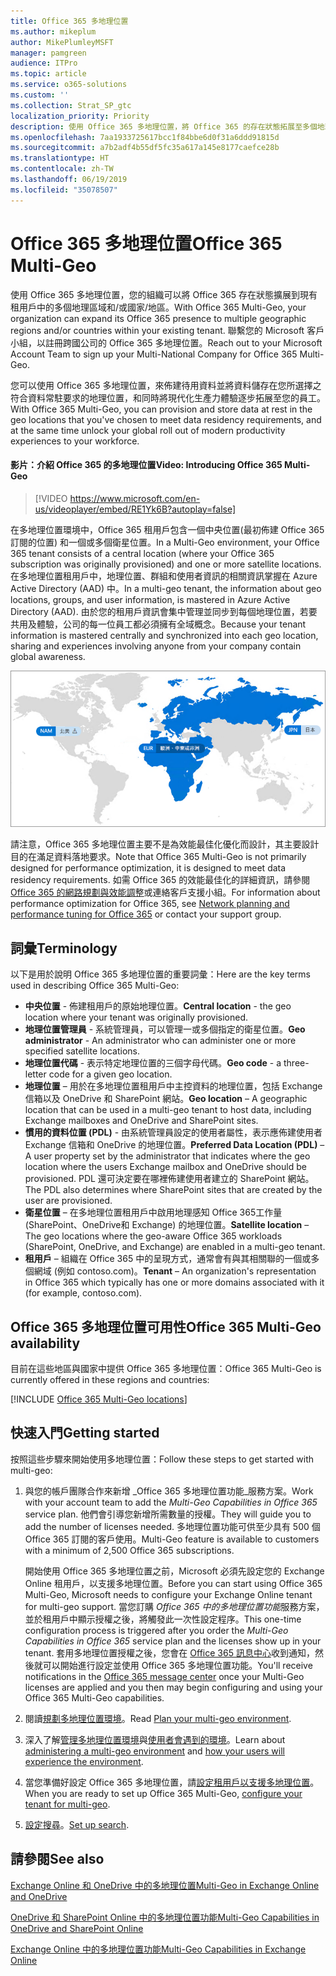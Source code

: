```yaml
---
title: Office 365 多地理位置
ms.author: mikeplum
author: MikePlumleyMSFT
manager: pamgreen
audience: ITPro
ms.topic: article
ms.service: o365-solutions
ms.custom: ''
ms.collection: Strat_SP_gtc
localization_priority: Priority
description: 使用 Office 365 多地理位置，將 Office 365 的存在狀態拓展至多個地理區域。
ms.openlocfilehash: 7aa1933725617bcc1f84bbe6d0f31a6ddd91815d
ms.sourcegitcommit: a7b2adf4b55df5fc35a617a145e8177caefce28b
ms.translationtype: HT
ms.contentlocale: zh-TW
ms.lasthandoff: 06/19/2019
ms.locfileid: "35078507"
---
```

# <a name="office-365-multi-geo"></a><span data-ttu-id="cf76c-103">Office 365 多地理位置</span><span class="sxs-lookup"><span data-stu-id="cf76c-103">Office 365 Multi-Geo</span></span>

<span data-ttu-id="cf76c-104">使用 Office 365 多地理位置，您的組織可以將 Office 365 存在狀態擴展到現有租用戶中的多個地理區域和/或國家/地區。</span><span class="sxs-lookup"><span data-stu-id="cf76c-104">With Office 365 Multi-Geo, your organization can expand its Office 365 presence to multiple geographic regions and/or countries within your existing tenant.</span></span> <span data-ttu-id="cf76c-105">聯繫您的 Microsoft 客戶小組，以註冊跨國公司的 Office 365 多地理位置。</span><span class="sxs-lookup"><span data-stu-id="cf76c-105">Reach out to your Microsoft Account Team to sign up your Multi-National Company for Office 365 Multi-Geo.</span></span>
  
<span data-ttu-id="cf76c-106">您可以使用 Office 365 多地理位置，來佈建待用資料並將資料儲存在您所選擇之符合資料常駐要求的地理位置，和同時將現代化生產力體驗逐步拓展至您的員工。</span><span class="sxs-lookup"><span data-stu-id="cf76c-106">With Office 365 Multi-Geo, you can provision and store data at rest in the geo locations that you've chosen to meet data residency requirements, and at the same time unlock your global roll out of modern productivity experiences to your workforce.</span></span>

#### <a name="video-introducing-office-365-multi-geo"></a><span data-ttu-id="cf76c-107">影片：介紹 Office 365 的多地理位置</span><span class="sxs-lookup"><span data-stu-id="cf76c-107">Video: Introducing Office 365 Multi-Geo</span></span>

> [!VIDEO https://www.microsoft.com/en-us/videoplayer/embed/RE1Yk6B?autoplay=false]

<span data-ttu-id="cf76c-108">在多地理位置環境中，Office 365 租用戶包含一個中央位置(最初佈建 Office 365 訂閱的位置) 和一個或多個衛星位置。</span><span class="sxs-lookup"><span data-stu-id="cf76c-108">In a Multi-Geo environment, your Office 365 tenant consists of a central location (where your Office 365 subscription was originally provisioned) and one or more satellite locations.</span></span> <span data-ttu-id="cf76c-109">在多地理位置租用戶中，地理位置、群組和使用者資訊的相關資訊掌握在 Azure Active Directory (AAD) 中。</span><span class="sxs-lookup"><span data-stu-id="cf76c-109">In a multi-geo tenant, the information about geo locations, groups, and user information, is mastered in Azure Active Directory (AAD).</span></span> <span data-ttu-id="cf76c-110">由於您的租用戶資訊會集中管理並同步到每個地理位置，若要共用及體驗，公司的每一位員工都必須擁有全域概念。</span><span class="sxs-lookup"><span data-stu-id="cf76c-110">Because your tenant information is mastered centrally and synchronized into each geo location, sharing and experiences involving anyone from your company contain global awareness.</span></span>

![SharePoint 系統管理中心內多地理位置地圖的螢幕擷取畫面](media/multi-geo-world-map.png)

<span data-ttu-id="cf76c-112">請注意，Office 365 多地理位置主要不是為效能最佳化優化而設計，其主要設計目的在滿足資料落地要求。</span><span class="sxs-lookup"><span data-stu-id="cf76c-112">Note that Office 365 Multi-Geo is not primarily designed for performance optimization, it is designed to meet data residency requirements.</span></span> <span data-ttu-id="cf76c-113">如需 Office 365 的效能最佳化的詳細資訊，請參閱 [ Office 365 的網路規劃與效能調整](https://support.office.com/article/e5f1228c-da3c-4654-bf16-d163daee8848)或連絡客戶支援小組。</span><span class="sxs-lookup"><span data-stu-id="cf76c-113">For information about performance optimization for Office 365, see [Network planning and performance tuning for Office 365](https://support.office.com/article/e5f1228c-da3c-4654-bf16-d163daee8848) or contact your support group.</span></span>

## <a name="terminology"></a><span data-ttu-id="cf76c-114">詞彙</span><span class="sxs-lookup"><span data-stu-id="cf76c-114">Terminology</span></span>

<span data-ttu-id="cf76c-115">以下是用於說明 Office 365 多地理位置的重要詞彙：</span><span class="sxs-lookup"><span data-stu-id="cf76c-115">Here are the key terms used in describing Office 365 Multi-Geo:</span></span>

- <span data-ttu-id="cf76c-116">**中央位置** - 佈建租用戶的原始地理位置。</span><span class="sxs-lookup"><span data-stu-id="cf76c-116">**Central location** - the geo location where your tenant was originally provisioned.</span></span>
- <span data-ttu-id="cf76c-117">**地理位置管理員** - 系統管理員，可以管理一或多個指定的衛星位置。</span><span class="sxs-lookup"><span data-stu-id="cf76c-117">**Geo administrator** - An administrator who can administer one or more specified satellite locations.</span></span>
- <span data-ttu-id="cf76c-118">**地理位置代碼** - 表示特定地理位置的三個字母代碼。</span><span class="sxs-lookup"><span data-stu-id="cf76c-118">**Geo code** - a three-letter code for a given geo location.</span></span>
- <span data-ttu-id="cf76c-119">**地理位置** – 用於在多地理位置租用戶中主控資料的地理位置，包括 Exchange 信箱以及 OneDrive 和 SharePoint 網站。</span><span class="sxs-lookup"><span data-stu-id="cf76c-119">**Geo location** – A geographic location that can be used in a multi-geo tenant to host data, including Exchange mailboxes and OneDrive and SharePoint sites.</span></span>
- <span data-ttu-id="cf76c-120">**慣用的資料位置 (PDL)** - 由系統管理員設定的使用者屬性，表示應佈建使用者 Exchange 信箱和 OneDrive 的地理位置。</span><span class="sxs-lookup"><span data-stu-id="cf76c-120">**Preferred Data Location (PDL)** – A user property set by the administrator that indicates where the geo location where the users Exchange mailbox and OneDrive should be provisioned.</span></span> <span data-ttu-id="cf76c-121">PDL 還可決定要在哪裡佈建使用者建立的 SharePoint 網站。</span><span class="sxs-lookup"><span data-stu-id="cf76c-121">The PDL also determines where SharePoint sites that are created by the user are provisioned.</span></span>
- <span data-ttu-id="cf76c-122">**衛星位置** – 在多地理位置租用戶中啟用地理感知 Office 365工作量 (SharePoint、OneDrive和 Exchange) 的地理位置。</span><span class="sxs-lookup"><span data-stu-id="cf76c-122">**Satellite location** – The geo locations where the geo-aware Office 365 workloads (SharePoint, OneDrive, and Exchange) are enabled in a multi-geo tenant.</span></span>
- <span data-ttu-id="cf76c-123">**租用戶** – 組織在 Office 365 中的呈現方式，通常會有與其相關聯的一個或多個網域 (例如 contoso.com)。</span><span class="sxs-lookup"><span data-stu-id="cf76c-123">**Tenant** – An organization's representation in Office 365 which typically has one or more domains associated with it (for example, contoso.com).</span></span>

## <a name="office-365-multi-geo-availability"></a><span data-ttu-id="cf76c-124">Office 365 多地理位置可用性</span><span class="sxs-lookup"><span data-stu-id="cf76c-124">Office 365 Multi-Geo availability</span></span>

<span data-ttu-id="cf76c-125">目前在這些地區與國家中提供 Office 365 多地理位置：</span><span class="sxs-lookup"><span data-stu-id="cf76c-125">Office 365 Multi-Geo is currently offered in these regions and countries:</span></span>

[!INCLUDE [Office 365 Multi-Geo locations](includes/office-365-multi-geo-locations.md)]

## <a name="getting-started"></a><span data-ttu-id="cf76c-126">快速入門</span><span class="sxs-lookup"><span data-stu-id="cf76c-126">Getting started</span></span>

<span data-ttu-id="cf76c-127">按照這些步驟來開始使用多地理位置：</span><span class="sxs-lookup"><span data-stu-id="cf76c-127">Follow these steps to get started with multi-geo:</span></span>

1. <span data-ttu-id="cf76c-128">與您的帳戶團隊合作來新增 _Office 365 多地理位置功能_服務方案。</span><span class="sxs-lookup"><span data-stu-id="cf76c-128">Work with your account team to add the _Multi-Geo Capabilities in Office 365_ service plan.</span></span> <span data-ttu-id="cf76c-129">他們會引導您新增所需數量的授權。</span><span class="sxs-lookup"><span data-stu-id="cf76c-129">They will guide you to add the number of licenses needed.</span></span> <span data-ttu-id="cf76c-130">多地理位置功能可供至少具有 500 個 Office 365 訂閱的客戶使用。</span><span class="sxs-lookup"><span data-stu-id="cf76c-130">Multi-Geo feature is available to customers with a minimum of 2,500 Office 365 subscriptions.</span></span>

   <span data-ttu-id="cf76c-131">開始使用 Office 365 多地理位置之前，Microsoft 必須先設定您的 Exchange Online 租用戶，以支援多地理位置。</span><span class="sxs-lookup"><span data-stu-id="cf76c-131">Before you can start using Office 365 Multi-Geo, Microsoft needs to configure your Exchange Online tenant for multi-geo support.</span></span> <span data-ttu-id="cf76c-132">當您訂購 *Office 365 中的多地理位置功能*服務方案，並於租用戶中顯示授權之後，將觸發此一次性設定程序。</span><span class="sxs-lookup"><span data-stu-id="cf76c-132">This one-time configuration process is triggered after you order the *Multi-Geo Capabilities in Office 365* service plan and the licenses show up in your tenant.</span></span> <span data-ttu-id="cf76c-133">套用多地理位置授權之後，您會在 [Office 365 訊息中心](https://support.office.com/article/38FB3333-BFCC-4340-A37B-DEDA509C2093)收到通知，然後就可以開始進行設定並使用 Office 365 多地理位置功能。</span><span class="sxs-lookup"><span data-stu-id="cf76c-133">You'll receive notifications in the [Office 365 message center](https://support.office.com/article/38FB3333-BFCC-4340-A37B-DEDA509C2093) once your Multi-Geo licenses are applied and you then may begin configuring and using your Office 365 Multi-Geo capabilities.</span></span>

2. <span data-ttu-id="cf76c-134">閱讀[規劃多地理位置環境](plan-for-multi-geo.md)。</span><span class="sxs-lookup"><span data-stu-id="cf76c-134">Read [Plan your multi-geo environment](plan-for-multi-geo.md).</span></span>

3. <span data-ttu-id="cf76c-135">深入了解[管理多地理位置環境](administering-a-multi-geo-environment.md)與[使用者會遇到的環境](multi-geo-user-experience.md)。</span><span class="sxs-lookup"><span data-stu-id="cf76c-135">Learn about [administering a multi-geo environment](administering-a-multi-geo-environment.md) and [how your users will experience the environment](multi-geo-user-experience.md).</span></span>

4. <span data-ttu-id="cf76c-136">當您準備好設定 Office 365 多地理位置，請[設定租用戶以支援多地理位置](multi-geo-tenant-configuration.md)。</span><span class="sxs-lookup"><span data-stu-id="cf76c-136">When you are ready to set up Office 365 Multi-Geo, [configure your tenant for multi-geo](multi-geo-tenant-configuration.md).</span></span>

5. <span data-ttu-id="cf76c-137">[設定搜尋](configure-search-for-multi-geo.md)。</span><span class="sxs-lookup"><span data-stu-id="cf76c-137">[Set up search](configure-search-for-multi-geo.md).</span></span>

## <a name="see-also"></a><span data-ttu-id="cf76c-138">請參閱</span><span class="sxs-lookup"><span data-stu-id="cf76c-138">See also</span></span>

[<span data-ttu-id="cf76c-139">Exchange Online 和 OneDrive 中的多地理位置</span><span class="sxs-lookup"><span data-stu-id="cf76c-139">Multi-Geo in Exchange Online and OneDrive</span></span>](https://Aka.ms/GoMultiGeo)

[<span data-ttu-id="cf76c-140">OneDrive 和 SharePoint Online 中的多地理位置功能</span><span class="sxs-lookup"><span data-stu-id="cf76c-140">Multi-Geo Capabilities in OneDrive and SharePoint Online</span></span>](https://docs.microsoft.com/office365/enterprise/multi-geo-capabilities-in-onedrive-and-sharepoint-online-in-office-365)

[<span data-ttu-id="cf76c-141">Exchange Online 中的多地理位置功能</span><span class="sxs-lookup"><span data-stu-id="cf76c-141">Multi-Geo Capabilities in Exchange Online</span></span>](https://docs.microsoft.com/office365/enterprise/multi-geo-capabilities-in-exchange-online)
